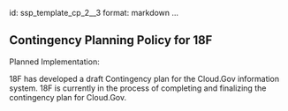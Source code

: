 id: ssp_template_cp_2__3
format: markdown
...
## Contingency Planning Policy for 18F

Planned Implementation:

18F has developed a draft Contingency plan for the Cloud.Gov information system. 18F is currently in the process of completing and finalizing the contingency plan for Cloud.Gov.
